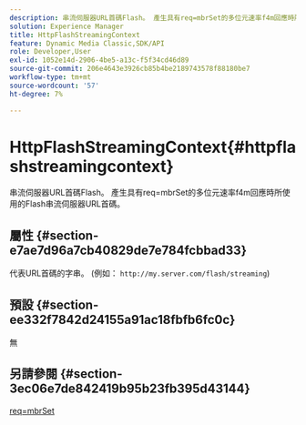 ```yaml
---
description: 串流伺服器URL首碼Flash。 產生具有req=mbrSet的多位元速率f4m回應時所使用的Flash串流伺服器URL首碼。
solution: Experience Manager
title: HttpFlashStreamingContext
feature: Dynamic Media Classic,SDK/API
role: Developer,User
exl-id: 1052e14d-2906-4be5-a13c-f5f34cd46d89
source-git-commit: 206e4643e3926cb85b4be2189743578f88180be7
workflow-type: tm+mt
source-wordcount: '57'
ht-degree: 7%

---
```


# HttpFlashStreamingContext{#httpflashstreamingcontext}

串流伺服器URL首碼Flash。 產生具有req=mbrSet的多位元速率f4m回應時所使用的Flash串流伺服器URL首碼。

## 屬性 {#section-e7ae7d96a7cb40829de7e784fcbbad33}

代表URL首碼的字串。 (例如： `http://my.server.com/flash/streaming`)

## 預設 {#section-ee332f7842d24155a91ac18fbfb6fc0c}

無

## 另請參閱 {#section-3ec06e7de842419b95b23fb395d43144}

[req=mbrSet](../../../../../is-api/http-ref/image-serving-api-ref/c-http-protocol-reference/c-command-reference/r-req/r-mbrset.md#reference-603d75babde74508a878c27bd4cced73)
